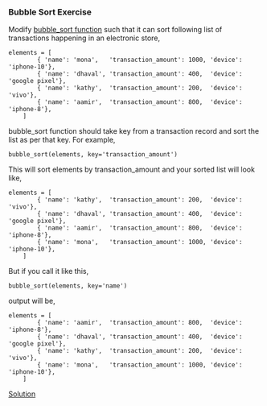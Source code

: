 ### Bubble Sort Exercise

Modify [bubble_sort function](https://github.com/codebasics/data-structures-algorithms-python/blob/master/algorithms/2_BubbleSort/bubble_sort.py) such that it can sort following list of transactions happening in an electronic store,
```
elements = [
        { 'name': 'mona',   'transaction_amount': 1000, 'device': 'iphone-10'},
        { 'name': 'dhaval', 'transaction_amount': 400,  'device': 'google pixel'},
        { 'name': 'kathy',  'transaction_amount': 200,  'device': 'vivo'},
        { 'name': 'aamir',  'transaction_amount': 800,  'device': 'iphone-8'},
    ]
``` 
bubble_sort function should take key from a transaction record and sort the list as per that key. For example,
```
bubble_sort(elements, key='transaction_amount')
```
This will sort elements by transaction_amount and your sorted list will look like,
```
elements = [
        { 'name': 'kathy',  'transaction_amount': 200,  'device': 'vivo'},
        { 'name': 'dhaval', 'transaction_amount': 400,  'device': 'google pixel'},
        { 'name': 'aamir',  'transaction_amount': 800,  'device': 'iphone-8'},
        { 'name': 'mona',   'transaction_amount': 1000, 'device': 'iphone-10'},
    ]
``` 
But if you call it like this,
```
bubble_sort(elements, key='name')
```
output will be,
```
elements = [
        { 'name': 'aamir',  'transaction_amount': 800,  'device': 'iphone-8'},
        { 'name': 'dhaval', 'transaction_amount': 400,  'device': 'google pixel'},
        { 'name': 'kathy',  'transaction_amount': 200,  'device': 'vivo'},
        { 'name': 'mona',   'transaction_amount': 1000, 'device': 'iphone-10'},
    ]
``` 

[Solution](https://github.com/codebasics/data-structures-algorithms-python/blob/master/algorithmsAlgorithms/2_BubbleSort/bubble_sort_exercise_solution.py)

